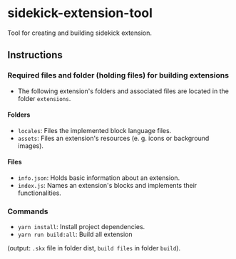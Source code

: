 # sidekick-extension-tool
Tool for creating and building sidekick extension.

## Instructions
### Required files and folder (holding files) for building extensions 
- The following extension's folders and associated files are located in the folder `extensions`.

#### Folders
- `locales`: Files the implemented block language files.
- `assets`: Files an extension's resources (e. g. icons or background images).

#### Files
- `info.json`: Holds basic information about an extension.
- `index.js`: Names an extension's blocks and implements their functionalities.

### Commands
- `yarn install`: Install project dependencies.
- `yarn run build:all`: Build all extension 

(output: `.skx` file in folder dist, `build files` in folder `build`).